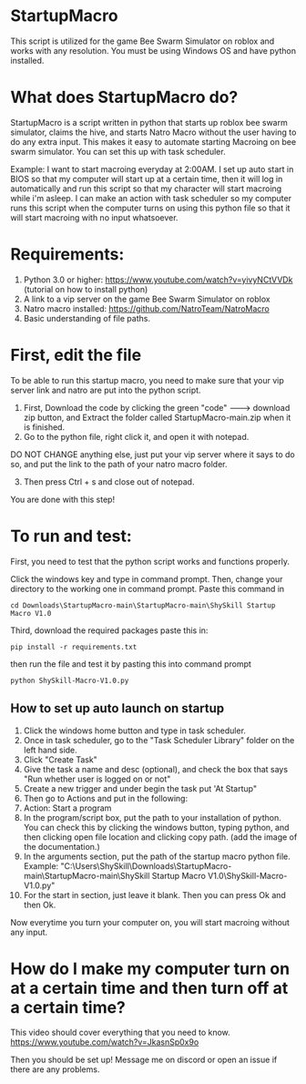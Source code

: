 # StartupMacro
This script is utilized for the game Bee Swarm Simulator on roblox and works with any resolution. You must be using Windows OS and have python installed.

# What does StartupMacro do?
StartupMacro is a script written in python that starts up roblox bee swarm simulator, claims the hive, and starts Natro Macro without the user having to do any extra input. This makes it easy to automate starting Macroing on bee swarm simulator. You can set this up with task scheduler. 

Example: I want to start macroing everyday at 2:00AM. I set up auto start in BIOS so that my computer will start up at a certain time, then it will log in automatically and run this script so that my character will start macroing while i'm asleep. I can make an action with task scheduler so my computer runs this script when the computer turns on using this python file so that it will start macroing with no input whatsoever. 

# Requirements:
1. Python 3.0 or higher: https://www.youtube.com/watch?v=yivyNCtVVDk (tutorial on how to install python) 
2. A link to a vip server on the game Bee Swarm Simulator on roblox
3. Natro macro installed: https://github.com/NatroTeam/NatroMacro
4. Basic understanding of file paths.

# First, edit the file
To be able to run this startup macro, you need to make sure that your vip server link and natro are put into the python script.
1. First, Download the code by clicking the green "code" ---> download zip button, and Extract the folder called StartupMacro-main.zip when it is finished.
2. Go to the python file, right click it, and open it with notepad.

DO NOT CHANGE anything else, just put your vip server where it says to do so, and put the link to the path of your natro macro folder.

3. Then press Ctrl + s and close out of notepad. 

You are done with this step!



# To run and test:
First, you need to test that the python script works and functions properly. 


Click the windows key and type in command prompt. Then, change your directory to the working one in command prompt.
Paste this command in
```
cd Downloads\StartupMacro-main\StartupMacro-main\ShySkill Startup Macro V1.0
```
Third, download the required packages
paste this in:
```
pip install -r requirements.txt
```
then run the file and test it by pasting this into command prompt
```
python ShySkill-Macro-V1.0.py
```

## How to set up auto launch on startup

1. Click the windows home button and type in task scheduler.
2. Once in task scheduler, go to the "Task Scheduler Library" folder on the left hand side.
3. Click "Create Task"
4. Give the task a name and desc (optional), and check the box that says "Run whether user is logged on or not"
5. Create a new trigger and under begin the task put 'At Startup"
6. Then go to Actions and put in the following:
7. Action: Start a program
8.  In the program/script box, put the path to your installation of python. You can check this by clicking the windows button, typing python, and then clicking open file location and clicking copy path. (add the image of the documentation.)
9.  In the arguments section, put the path of the startup macro python file. Example: "C:\Users\ShySkill\Downloads\StartupMacro-main\StartupMacro-main\ShySkill Startup Macro V1.0\ShySkill-Macro-V1.0.py"
10.  For the start in section, just leave it blank. Then you can press Ok and then Ok.

Now everytime you turn your computer on, you will start macroing without any input.

# How do I make my computer turn on at a certain time and then turn off at a certain time?

This video should cover everything that you need to know. https://www.youtube.com/watch?v=JkasnSp0x9o

Then you should be set up! Message me on discord or open an issue if there are any problems. 

